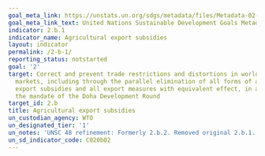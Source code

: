 ```yaml
---
goal_meta_link: https://unstats.un.org/sdgs/metadata/files/Metadata-02-0B-01.pdf
goal_meta_link_text: United Nations Sustainable Development Goals Metadata (pdf 232kB)
indicator: 2.b.1
indicator_name: Agricultural export subsidies
layout: indicator
permalink: /2-b-1/
reporting_status: notstarted
goal: '2'
target: Correct and prevent trade restrictions and distortions in world agricultural
  markets, including through the parallel elimination of all forms of agricultural
  export subsidies and all export measures with equivalent effect, in accordance with
  the mandate of the Doha Development Round
target_id: 2.b
title: Agricultural export subsidies
un_custodian_agency: WTO
un_designated_tier: '1'
un_notes: 'UNSC 48 refinement: Formerly 2.b.2. Removed original 2.b.1.'
un_sd_indicator_code: C020b02
---
```

